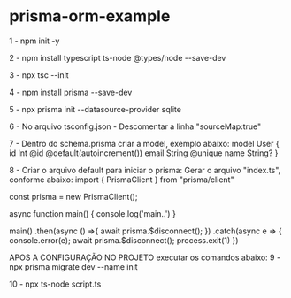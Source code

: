 # prisma-orm-example

1 - npm init -y

2 - npm install typescript ts-node @types/node
--save-dev

3 - npx tsc --init

4 - npm install prisma --save-dev

5 - npx prisma init --datasource-provider sqlite

6 - No arquivo tsconfig.json - Descomentar a linha "sourceMap:true"

7 - Dentro do schema.prisma criar a model, exemplo abaixo:
model User {
  id Int @id @default(autoincrement())
  email String @unique
  name String?
}

8 - Criar o arquivo default para iniciar o prisma:
Gerar o arquivo "index.ts", conforme abaixo:
import { PrismaClient } from "prisma/client"

const prisma = new PrismaClient();

async function main() {
    console.log('main..')
}


main()
    .then(async () =>{
        await prisma.$disconnect();
    })
    .catch(async e => {
        console.error(e);
        await prisma.$disconnect();
        process.exit(1)
    })


APOS A CONFIGURAÇÃO NO PROJETO executar os comandos abaixo:
9 - npx prisma migrate dev --name init

10 - npx ts-node script.ts


